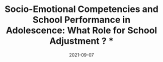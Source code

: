 ---
title: "Socio-Emotional Competencies and School Performance in Adolescence: What Role for School Adjustment ? *"
collection: publications
permalink: /publication/2022-socio-emo
date: 2021-09-07
venue: 'Frontiers'
paperurl: '/files/pdf/research/Mella et al. (2021) Socio-Emotional competencies.pdf'
link: 'https://www.frontiersin.org/articles/10.3389/fpsyg.2021.640661/full'
citation: 'Mella, et al. 2021. &quot;Socio-Emotional Competencies and School Performance in Adolescence: What Role for School Adjustment?&quot; <i>Frontiers</i>. doi:10.3389/fpsyg.2021.640661'
---